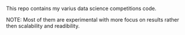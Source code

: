 This repo contains my varius data science competitions code. 

NOTE: Most of them are experimental with more focus on results rather then scalability and readibility.
